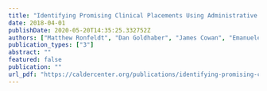 ```yaml
---
title: "Identifying Promising Clinical Placements Using Administrative Data: Preliminary Results from ISTI Placement Initiative Pilot"
date: 2018-04-01
publishDate: 2020-05-20T14:35:25.332752Z
authors: ["Matthew Ronfeldt", "Dan Goldhaber", "James Cowan", "Emanuele Bardelli", "Joy Johnson", "Christopher Daniel Tien"]
publication_types: ["3"]
abstract: ""
featured: false
publication: ""
url_pdf: "https://caldercenter.org/publications/identifying-promising-clinical-placements-using-administrative-data-preliminary-results"
---
```



